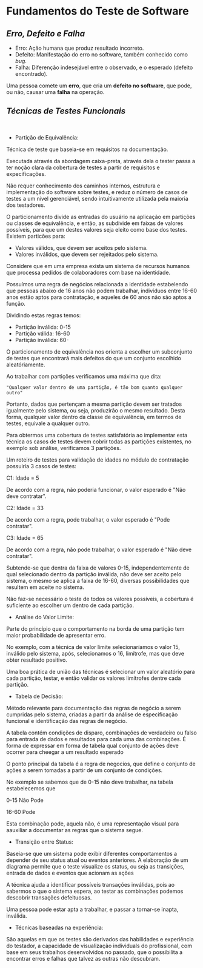 # **Fundamentos do Teste de Software**

## *Erro, Defeito e Falha*

- Erro: Ação humana que produz resultado incorreto.
- Defeito: Manifestação do erro no software, também conhecido como *bug*.
- Falha: Diferenção indesejável entre o observado, e o esperado (defeito encontrado).

Uma pessoa comete um **erro**, que cria um **defeito no software**, que pode, ou não, causar uma **falha** na operação.

## *Técnicas de Testes Funcionais*

<br>

- Partição de Equivalência:

Técnica de teste que baseia-se em requisitos na documentação.

Executada através da abordagem caixa-preta, através dela o tester passa a ter noção clara da cobertura de testes a partir de requisitos e expecificações.

Não requer conhecimento dos caminhos internos, estrutura e implementação do software sobre testes, e reduz o número de casos de testes a um nível gerenciável, sendo intuitivamente utilizada pela maioria dos testadores.

O particionamento divide as entradas do usuário na aplicação em partições ou classes de equivalência, e então, as subdivide em faixas de valores possíveis, para que um destes valores seja eleito como base dos testes. Existem particões para:

- Valores válidos, que devem ser aceitos pelo sistema.
- Valores inválidos, que devem ser rejeitados pelo sistema.

Considere que em uma empresa exista um sistema de recursos humanos que processa pedidos de colaboradores com base na identidade.

Possuímos uma regra de negócios relacionada a identidade estabelendo que pessoas abaixo de 16 anos não podem trabalhar, indivíduos entre 16-60 anos estão aptos para contratação, e aqueles de 60 anos não são aptos a função.

Dividindo estas regras temos:

- Partição inválida: 0-15
- Partição válida: 16-60
- Partição inválida: 60-

O particionamento de equivalência nos orienta a escolher um subconjunto de testes que encontrará mais defeitos do que um conjunto escolhido aleatóriamente.

Ao trabalhar com partições verificamos uma máxima que dita:

    "Qualquer valor dentro de uma partição, é tão bom quanto qualquer outro" 

Portanto, dados que pertençam a mesma partição devem ser tratados igualmente pelo sistema, ou seja, produzirão o mesmo resultado. Desta forma, qualquer valor dentro da classe de equivalência, em termos de testes, equivale a qualquer outro.

Para obtermos uma cobertura de testes satisfatória ao implementar esta técnica os casos de testes devem cobrir todas as partições existentes, no exemplo sob análise, verificamos 3 partições.

Um roteiro de testes para validação de idades no módulo de contratação possuiría 3 casos de testes:

C1: Idade = 5

De acordo com a regra, não poderia funcionar, o valor esperado é "Não deve contratar".

C2: Idade = 33

De acordo com a regra, pode trabalhar, o valor esperado é "Pode contratar".

C3: Idade = 65

De acordo com a regra, não pode trabalhar, o valor esperado é "Não deve contratar".

Subtende-se que dentra da faixa de valores 0-15, independentemente de qual selecionado dentro da partição inválida, não deve ser aceito pelo sistema, o mesmo se aplica a faixa de 16-60, diversas possibilidades que resultem em aceite no sistema.

Não faz-se necessário o teste de todos os valores possíveis, a cobertura é suficiente ao escolher um dentro de cada partição.

- Análise do Valor Limite:

Parte do princípio que o comportamento na borda de uma partição tem maior probabilidade de apresentar erro.

No exemplo, com a técnica de valor limite selecionaríamos o valor 15, inválido pelo sistema, após, selecionamos o 16, limítrofe, mas que deve obter resultado positivo.

Uma boa prática de união das técnicas é selecionar um valor aleatório para cada partição, testar, e então validar os valores limítrofes dentre cada partição.

- Tabela de Decisão:

Método relevante para documentação das regras de negócio a serem cumpridas pelo sistema, criadas a partir da análise de especificação funcional e identificação das regras de negócio.

A tabela contém condições de disparo, combinações de verdadeiro ou falso para entrada de dados e resultados para cada uma das combinações. É forma de expressar em forma de tabela qual conjunto de ações deve ocorrer para cheegar a um resultado esperado

O ponto principal da tabela é a regra de negocios, que define o conjunto de ações a serem tomadas a partir de um conjunto de condições.

No exemplo se sabemos que de 0-15 não deve trabalhar, na tabela estabelecemos que

0-15 Não Pode

16-60 Pode

Esta combinação pode, aquela não, é uma representação visual para aauxiliar a documentar as regras que o sistema segue.

- Transição entre Status:

Baseia-se que um sistema pode exibir diferentes comportamentos a depender de seu status atual ou eventos anteriores. A elaboração de um diagrama permite que o teste  visualize os status, ou seja as transições, entrada de dados e eventos que acionam as ações

A técnica ajuda a identificar possíveis transações inválidas, pois ao sabermos o que o sistema espera, ao testar as combinações podemos  descobrir transações defeituosas.

Uma pessoa pode estar apta a trabalhar, e passar a tornar-se inapta, inválida.

- Técnicas baseadas na experiência:

São aquelas em que os testes são derivados das habilidades e experiência do testador, a capacidade de visualização individuals do profissional, com base em seus trabalhos desenvolvidos no passado, que o possibilita a encontrar erros e falhas que talvez as outras não descubram.
